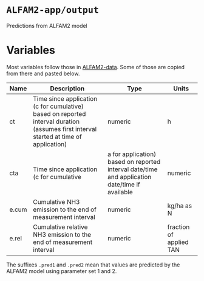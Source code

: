 # `ALFAM2-app/output`
Predictions from ALFAM2 model

# Variables
Most variables follow those in [ALFAM2-data](https://github.com/sashahafner/ALFAM2-data/).
Some of those are copied from there and pasted below.

|Name|Description|Type|Units|
|----|-----------|----|-----|
ct|Time since application (c for cumulative) based on reported interval duration (assumes first interval started at time of application)|numeric|h|
cta|Time since application (c for cumulative| a for application) based on reported interval date/time and application date/time if available|numeric|h|
e.cum|Cumulative NH3 emission to the end of measurement interval|numeric|kg/ha as N|
|e.rel|Cumulative relative NH3 emission to the end of measurement interval|numeric|fraction of applied TAN|

The suffixes `.pred1` and `.pred2` mean that values are predicted by the ALFAM2 model using parameter set 1 and 2.
